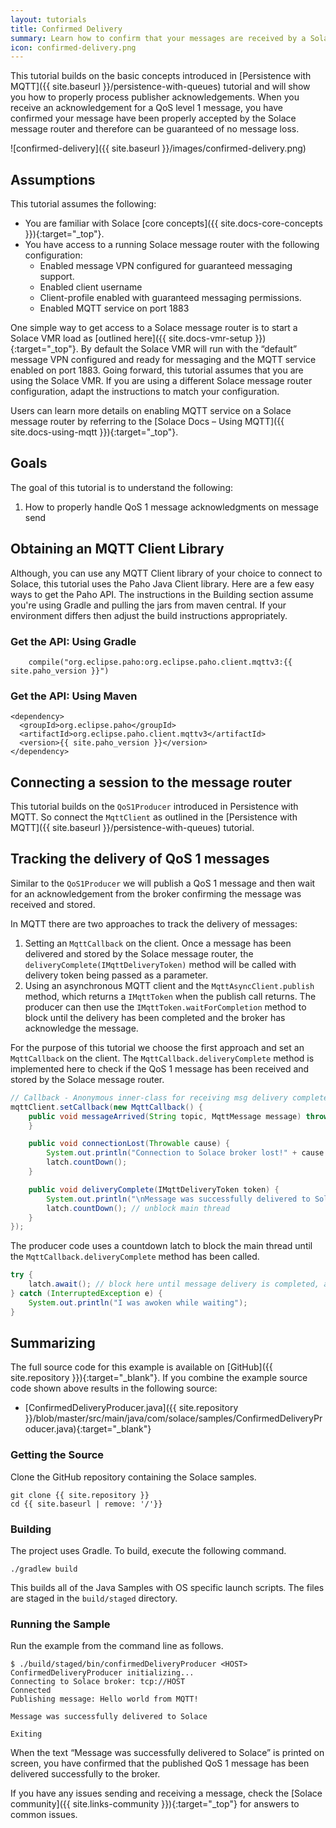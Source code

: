 ```yaml
---
layout: tutorials
title: Confirmed Delivery
summary: Learn how to confirm that your messages are received by a Solace message router.
icon: confirmed-delivery.png
---
```


This tutorial builds on the basic concepts introduced in [Persistence with MQTT]({{ site.baseurl }}/persistence-with-queues) tutorial and will show you how to properly process publisher acknowledgements. When you receive an acknowledgement for a QoS level 1 message, you have confirmed your message have been properly accepted by the Solace message router and therefore can be guaranteed of no message loss.

![confirmed-delivery]({{ site.baseurl }}/images/confirmed-delivery.png)

## Assumptions

This tutorial assumes the following:

*   You are familiar with Solace [core concepts]({{ site.docs-core-concepts }}){:target="_top"}.
*   You have access to a running Solace message router with the following configuration:
    *   Enabled message VPN configured for guaranteed messaging support.
    *   Enabled client username
    *   Client-profile enabled with guaranteed messaging permissions.
    *   Enabled MQTT service on port 1883

One simple way to get access to a Solace message router is to start a Solace VMR load as [outlined here]({{ site.docs-vmr-setup }}){:target="_top"}. By default the Solace VMR will run with the “default” message VPN configured and ready for messaging and the MQTT service enabled on port 1883\. Going forward, this tutorial assumes that you are using the Solace VMR. If you are using a different Solace message router configuration, adapt the instructions to match your configuration.

Users can learn more details on enabling MQTT service on a Solace message router by referring to the [Solace Docs – Using MQTT]({{ site.docs-using-mqtt }}){:target="_top"}.

## Goals

The goal of this tutorial is to understand the following:

1.  How to properly handle QoS 1 message acknowledgments on message send

## Obtaining an MQTT Client Library

Although, you can use any MQTT Client library of your choice to connect to Solace, this tutorial uses the Paho Java Client library. Here are a few easy ways to get the Paho API. The instructions in the Building section assume you're using Gradle and pulling the jars from maven central. If your environment differs then adjust the build instructions appropriately.

### Get the API: Using Gradle

```
    compile("org.eclipse.paho:org.eclipse.paho.client.mqttv3:{{ site.paho_version }}")
```

### Get the API: Using Maven

```
<dependency>
  <groupId>org.eclipse.paho</groupId>
  <artifactId>org.eclipse.paho.client.mqttv3</artifactId>
  <version>{{ site.paho_version }}</version>
</dependency>
```

## Connecting a session to the message router

This tutorial builds on the `QoS1Producer` introduced in Persistence with MQTT. So connect the `MqttClient` as outlined in the [Persistence with MQTT]({{ site.baseurl }}/persistence-with-queues) tutorial.

## Tracking the delivery of QoS 1 messages

Similar to the `QoS1Producer` we will publish a QoS 1 message and then wait for an acknowledgement from the broker confirming the message was received and stored.

In MQTT there are two approaches to track the delivery of messages:

1.  Setting an `MqttCallback` on the client. Once a message has been delivered and stored by the Solace message router, the `deliveryComplete(IMqttDeliveryToken)` method will be called with delivery token being passed as a parameter.
2.  Using an asynchronous MQTT client and the `MqttAsyncClient.publish` method, which returns a `IMqttToken` when the publish call returns. The producer can then use the `IMqttToken.waitForCompletion` method to block until the delivery has been completed and the broker has acknowledge the message.

For the purpose of this tutorial we choose the first approach and set an `MqttCallback` on the client. The `MqttCallback.deliveryComplete` method is implemented here to check if the QoS 1 message has been received and stored by the Solace message router.

```java
// Callback - Anonymous inner-class for receiving msg delivery complete token
mqttClient.setCallback(new MqttCallback() {
    public void messageArrived(String topic, MqttMessage message) throws Exception {
    }

    public void connectionLost(Throwable cause) {
        System.out.println("Connection to Solace broker lost!" + cause.getMessage());
        latch.countDown();
    }

    public void deliveryComplete(IMqttDeliveryToken token) {
        System.out.println("\nMessage was successfully delivered to Solace\n");
        latch.countDown(); // unblock main thread
    }
});
```

The producer code uses a countdown latch to block the main thread until the `MqttCallback.deliveryComplete` method has been called.

```java
try {
    latch.await(); // block here until message delivery is completed, and latch will flip
} catch (InterruptedException e) {
    System.out.println("I was awoken while waiting");
}
```

## Summarizing

The full source code for this example is available on [GitHub]({{ site.repository }}){:target="_blank"}. If you combine the example source code shown above results in the following source:

*   [ConfirmedDeliveryProducer.java]({{ site.repository }}/blob/master/src/main/java/com/solace/samples/ConfirmedDeliveryProducer.java){:target="_blank"}

### Getting the Source

Clone the GitHub repository containing the Solace samples.

```
git clone {{ site.repository }}
cd {{ site.baseurl | remove: '/'}}
```

### Building

The project uses Gradle. To build, execute the following command.

```
./gradlew build
```

This builds all of the Java Samples with OS specific launch scripts. The files are staged in the `build/staged` directory.

### Running the Sample

Run the example from the command line as follows.

```
$ ./build/staged/bin/confirmedDeliveryProducer <HOST>
ConfirmedDeliveryProducer initializing...
Connecting to Solace broker: tcp://HOST
Connected
Publishing message: Hello world from MQTT!

Message was successfully delivered to Solace

Exiting
```

When the text “Message was successfully delivered to Solace” is printed on screen, you have confirmed that the published QoS 1 message has been delivered successfully to the broker.

If you have any issues sending and receiving a message, check the [Solace community]({{ site.links-community }}){:target="_top"} for answers to common issues.

